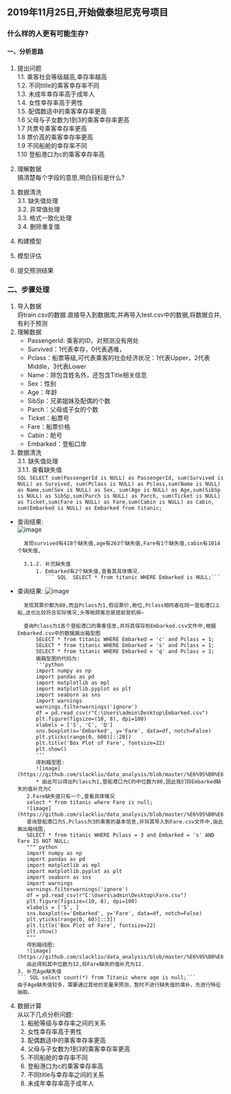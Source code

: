 ## 2019年11月25日,开始做泰坦尼克号项目  
### 什么样的人更有可能生存?
#### 一、分析思路  
1. 提出问题  
    1.1. 乘客社会等级越高,幸存率越高  
    1.2. 不同title的乘客幸存率不同  
    1.3. 未成年幸存率高于成年人  
    1.4. 女性幸存率高于男性  
    1.5. 配偶数适中的乘客幸存率更高  
    1.6 父母与子女数为1到3的乘客幸存率更高  
    1.7 共票号乘客幸存率更高  
    1.8 票价高的乘客幸存率更高  
    1.9 不同船舱的幸存率不同  
    1.10 登船港口为c的乘客幸存率高  
    
2. 理解数据  
    搞清楚每个字段的意思,明白目标是什么? 
    
3.  数据清洗   
  3.1. 缺失值处理   
  3.2. 异常值处理    
  3.3. 格式一致化处理    
  3.4. 删除重复值  
  
4.  构建模型  

5. 模型评估  

6. 提交预测结果 

### 二、步骤处理 
1. 导入数据  
    将train.csv的数据.直接导入到数据库,并再导入test.csv中的数据,将数据合并,有利于预测  
2. 理解数据  
    - PassengerId: 乘客的ID，对预测没有用处  
    - Survived：1代表幸存，0代表遇难， 
    - Pclass：船票等级,可代表乘客的社会经济状况：1代表Upper，2代表Middle，3代表Lower  
    - Name：除包含姓名外，还包含Title相关信息  
    - Sex：性别   
    - Age：年龄  
    - SibSp：兄弟姐妹及配偶的个数  
    - Parch：父母或子女的个数  
    - Ticket：船票号  
    - Fare：船票价格  
    - Cabin：舱号 
    - Embarked：登船口岸  
3. 数据清洗  
3.1. 缺失值处理     
    3.1.1. 查看缺失值      
            ``` SQL SELECT sum(PassengerId is NULL) as PassengerId, sum(Survived is NULL) as Survived,
sum(Pclass is NULL) as Pclass,sum(Name is NULL) as Name,sum(Sex is NULL) as Sex,
sum(Age is NULL) as Age,sum(SibSp is NULL) as SibSp,sum(Parch is NULL) as Parch,
sum(Ticket is NULL) as Ticket,sum(Fare is NULL) as Fare,sum(Cabin is NULL) as Cabin,
sum(Embarked is NULL) as Embarked from titanic;  ```  
* 查询结果:   
            ![image](https://github.com/slackliu/data_analysis/blob/master/%E6%95%B0%E6%8D%AE%E5%88%86%E6%9E%90%E9%A1%B9%E7%9B%AE/kaggle/%E6%B3%B0%E5%9D%A6%E5%B0%BC%E5%85%8B%E5%8F%B7%E9%A2%84%E6%B5%8B/images/sql_chaxunqueshizhi.png)  
            
        发现survived有418个缺失值,age有263个缺失值,Fare有1个缺失值,cabin有1014个缺失值,  

        3.1.2. 补充缺失值  
            1. Embarked有2个缺失值,查看其具体情况.  
               ``` SQL  SELECT * from titanic WHERE Embarked is NULL;```  
* 查询结果:
                ![image](https://github.com/slackliu/data_analysis/blob/master/%E6%95%B0%E6%8D%AE%E5%88%86%E6%9E%90%E9%A1%B9%E7%9B%AE/kaggle/%E6%B3%B0%E5%9D%A6%E5%B0%BC%E5%85%8B%E5%8F%B7%E9%A2%84%E6%B5%8B/images/SQL_embarked_%E7%BC%BA%E5%A4%B1%E5%80%BC%E6%83%85%E5%86%B5.png)  
                
        发现其票价都为80,而且Pclass为1,假设票价,舱位,Pclass相同者在同一登船港口上船,这也比较符合实际情况,头等舱顾客总是提前登机嘛~   
        
        查询Pclass为1各个登船港口的乘客信息,并将其保存到Embarked.csv文件中,根据Embarked.csv中的数据画出箱型图
            SELECT * from titanic WHERE Embarked = 'c' and Pclass = 1;
            SELECT * from titanic WHERE Embarked = 's' and Pclass = 1;
            SELECT * from titanic WHERE Embarked = 'q' and Pclass = 1;
            画箱型图的代码为:    
            '''python
            import numpy as np
            import pandas as pd
            import matplotlib as mpl
            import matplotlib.pyplot as plt
            import seaborn as sns
            import warnings
            warnings.filterwarnings('ignore')
            df = pd.read_csv(r"C:\Users\admin\Desktop\Embarked.csv")
            plt.figure(figsize=(10, 8), dpi=100)
            xlabels = ['S', 'C', 'Q']
            sns.boxplot(x='Embarked', y='Fare', data=df, notch=False)
            plt.yticks(range(0, 600)[::20])
            plt.title('Box Plot of Fare', fontsize=22)
            plt.show()
            '''    
            得到箱型图:  
            ![image](https://github.com/slackliu/data_analysis/blob/master/%E6%95%B0%E6%8D%AE%E5%88%86%E6%9E%90%E9%A1%B9%E7%9B%AE/kaggle/%E6%B3%B0%E5%9D%A6%E5%B0%BC%E5%85%8B%E5%8F%B7%E9%A2%84%E6%B5%8B/images/Fare%E7%AE%B1%E5%9E%8B%E5%9B%BE.png)  
            * 由此可以得出Pclass为1,登船港口为C的中位数为80,因此我们将Embarked缺失的值补充为C  
         2.Fare缺失值只有一个,查看具体情况  
         select * from titanic where Fare is null;  
         ![image](https://github.com/slackliu/data_analysis/blob/master/%E6%95%B0%E6%8D%AE%E5%88%86%E6%9E%90%E9%A1%B9%E7%9B%AE/kaggle/%E6%B3%B0%E5%9D%A6%E5%B0%BC%E5%85%8B%E5%8F%B7%E9%A2%84%E6%B5%8B/images/Fare%E7%BC%BA%E5%A4%B1%E5%85%B7%E4%BD%93%E6%83%85%E5%86%B5.png)  
         查询登船港口为S,Pclass为3的乘客的基本信息,并将其导入到Fare.csv文件中,由此画出箱线图,  
         SELECT * from titanic WHERE Pclass = 3 and Embarked = 's' AND Fare IS NOT NULL;  
         """ python
         import numpy as np
         import pandas as pd
         import matplotlib as mpl
         import matplotlib.pyplot as plt
         import seaborn as sns
         import warnings
         warnings.filterwarnings('ignore')
         df = pd.read_csv(r"C:\Users\admin\Desktop\Fare.csv")
         plt.figure(figsize=(10, 8), dpi=100)
         xlabels = ['S', ]
         sns.boxplot(x='Embarked', y='Fare', data=df, notch=False)
         plt.yticks(range(0, 60)[::3])
         plt.title('Box Plot of Fare', fontsize=22)
         plt.show()
         """  
         得到箱线图:  
         ![image](https://github.com/slackliu/data_analysis/blob/master/%E6%95%B0%E6%8D%AE%E5%88%86%E6%9E%90%E9%A1%B9%E7%9B%AE/kaggle/%E6%B3%B0%E5%9D%A6%E5%B0%BC%E5%85%8B%E5%8F%B7%E9%A2%84%E6%B5%8B/images/Fare%E5%88%86%E5%B8%83%E7%AE%B1%E7%BA%BF%E5%9B%BE.png)
         由此得知其中位数为12,将Fare缺失的值补充为12.  
      3. 补充Age缺失值  
      ``` SQL select count(*) from Titanic where age is null;```  
      由于Age缺失值较多，需要通过其他的变量来预测，暂时不进行缺失值的填补，先进行特征抽取。
         
4. 数据计算  
    从以下几点分析问题:   
    1. 船舱等级与幸存率之间的关系   
    2. 女性幸存率高于男性  
    3. 配偶数适中的乘客幸存率更高  
    4. 父母与子女数为1到3的乘客幸存率更高  
    5. 不同船舱的幸存率不同  
    6. 登船港口为c的乘客幸存率高  
    7. 不同title与幸存率之间的关系  
    8. 未成年幸存率高于成年人  
    
    

